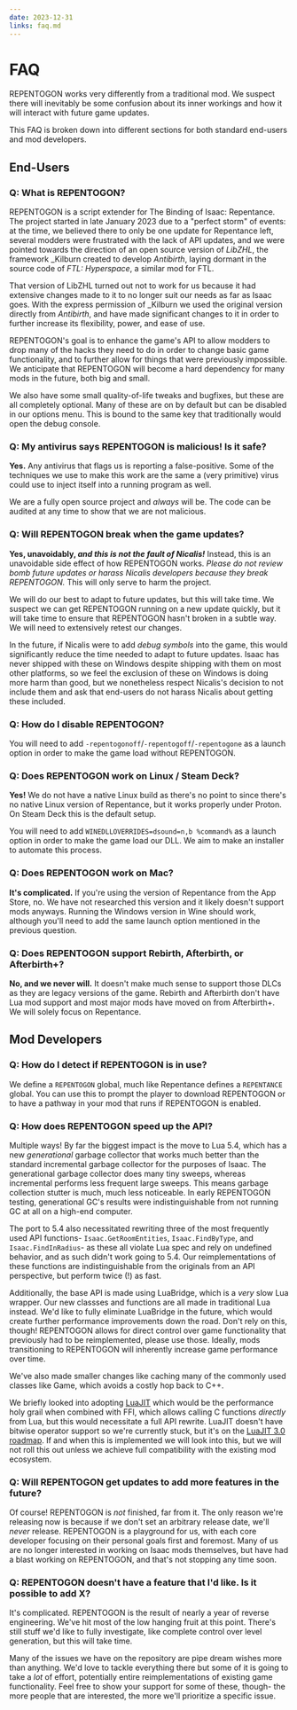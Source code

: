 ```yaml
---
date: 2023-12-31
links: faq.md
---
```

# FAQ

REPENTOGON works very differently from a traditional mod. We suspect there will inevitably be some confusion about its inner workings and how it will interact with future game updates.

This FAQ is broken down into different sections for both standard end-users and mod developers.

## End-Users

### **Q: What is REPENTOGON?**
REPENTOGON is a script extender for The Binding of Isaac: Repentance. The project started in late January 2023 due to a "perfect storm" of events: at the time, we believed there to only be one update for Repentance left, several modders were frustrated with the lack of API updates, and we were pointed towards the direction of an open source version of *LibZHL*, the framework _Kilburn created to develop *Antibirth*, laying dormant in the source code of *FTL: Hyperspace*, a similar mod for FTL.

That version of LibZHL turned out not to work for us because it had extensive changes made to it to no longer suit our needs as far as Isaac goes. With the express permission of _Kilburn we used the original version directly from *Antibirth*, and have made significant changes to it in order to further increase its flexibility, power, and ease of use. 

REPENTOGON's goal is to enhance the game's API to allow modders to drop many of the hacks they need to do in order to change basic game functionality, and to further allow for things that were previously impossible. We anticipate that REPENTOGON will become a hard dependency for many mods in the future, both big and small.

We also have some small quality-of-life tweaks and bugfixes, but these are all completely optional. Many of these are on by default but can be disabled in our options menu. This is bound to the same key that traditionally would open the debug console.

### **Q: My antivirus says REPENTOGON is malicious! Is it safe?**
**Yes.** Any antivirus that flags us is reporting a false-positive. Some of the techniques we use to make this work are the same a (very primitive) virus could use to inject itself into a running program as well. 

We are a fully open source project and *always* will be. The code can be audited at any time to show that we are not malicious.

### **Q: Will REPENTOGON break when the game updates?**
**Yes, unavoidably, *and this is not the fault of Nicalis!*** Instead, this is an unavoidable side effect of how REPENTOGON works. *Please do not review bomb future updates or harass Nicalis developers because they break REPENTOGON.* This will only serve to harm the project.

We will do our best to adapt to future updates, but this will take time. We suspect we can get REPENTOGON running on a new update quickly, but it will take time to ensure that REPENTOGON hasn't broken in a subtle way. We will need to extensively retest our changes.

In the future, if Nicalis were to add *debug symbols* into the game, this would significantly reduce the time needed to adapt to future updates. Isaac has never shipped with these on Windows despite shipping with them on most other platforms, so we feel the exclusion of these on Windows is doing more harm than good, but we nonetheless respect Nicalis's decision to not include them and ask that end-users do not harass Nicalis about getting these included.

### **Q: How do I disable REPENTOGON?**
You will need to add `-repentogonoff`/`-repentogoff`/`-repentogone` as a launch option in order to make the game load without REPENTOGON.

### **Q: Does REPENTOGON work on Linux / Steam Deck?**
**Yes!** We do not have a native Linux build as there's no point to since there's no native Linux version of Repentance, but it works properly under Proton. On Steam Deck this is the default setup.

You will need to add `WINEDLLOVERRIDES=dsound=n,b %command%` as a launch option in order to make the game load our DLL. We aim to make an installer to automate this process.

### **Q: Does REPENTOGON work on Mac?**
**It's complicated.** If you're using the version of Repentance from the App Store, no. We have not researched this version and it likely doesn't support mods anyways. Running the Windows version in Wine should work, although you'll need to add the same launch option mentioned in the previous question.

### **Q: Does REPENTOGON support Rebirth, Afterbirth, or Afterbirth+?**
**No, and we never will.** It doesn't make much sense to support those DLCs as they are legacy versions of the game. Rebirth and Afterbirth don't have Lua mod support and most major mods have moved on from Afterbirth+. We will solely focus on Repentance.

## Mod Developers

### **Q: How do I detect if REPENTOGON is in use?**
We define a `REPENTOGON` global, much like Repentance defines a `REPENTANCE` global. You can use this to prompt the player to download REPENTOGON or to have a pathway in your mod that runs if REPENTOGON is enabled.

### **Q: How does REPENTOGON speed up the API?**
Multiple ways! By far the biggest impact is the move to Lua 5.4, which has a new *generational* garbage collector that works much better than the standard incremental garbage collector for the purposes of Isaac. The generational garbage collector does many tiny sweeps, whereas incremental performs less frequent large sweeps. This means garbage collection stutter is much, much less noticeable. In early REPENTOGON testing, generational GC's results were indistinguishable from not running GC at all on a high-end computer.

The port to 5.4 also necessitated rewriting three of the most frequently used API functions- `Isaac.GetRoomEntities`, `Isaac.FindByType`, and `Isaac.FindInRadius`- as these all violate Lua spec and rely on undefined behavior, and as such didn't work going to 5.4. Our reimplementations of these functions are indistinguishable from the originals from an API perspective, but perform twice (!) as fast.

Additionally, the base API is made using LuaBridge, which is a *very* slow Lua wrapper. Our new classses and functions are all made in traditional Lua instead. We'd like to fully eliminate LuaBridge in the future, which would create further performance improvements down the road. Don't rely on this, though! REPENTOGON allows for direct control over game functionality that previously had to be reimplemented, please use those. Ideally, mods transitioning to REPENTOGON will inherently increase game performance over time.

We've also made smaller changes like caching many of the commonly used classes like Game, which avoids a costly hop back to C++.

We briefly looked into adopting [LuaJIT](https://github.com/LuaJIT/LuaJIT) which would be the performance holy grail when combined with FFI, which allows calling C functions *directly* from Lua, but this would necessitate a full API rewrite. LuaJIT doesn't have bitwise operator support so we're currently stuck, but it's on the [LuaJIT 3.0 roadmap](https://github.com/LuaJIT/LuaJIT/issues/1092). If and when this is implemented we will look into this, but we will not roll this out unless we achieve full compatibility with the existing mod ecosystem.

### **Q: Will REPENTOGON get updates to add more features in the future?**
Of course! REPENTOGON is *not* finished, far from it. The only reason we're releasing now is because if we don't set an arbitrary release date, we'll *never* release. REPENTOGON is a playground for us, with each core developer focusing on their personal goals first and foremost. Many of us are no longer interested in working on Isaac mods themselves, but have had a blast working on REPENTOGON, and that's not stopping any time soon.

### **Q: REPENTOGON doesn't have a feature that I'd like. Is it possible to add X?**
It's complicated. REPENTOGON is the result of nearly a year of reverse engineering. We've hit most of the low hanging fruit at this point. There's still stuff we'd like to fully investigate, like complete control over level generation, but this will take time.

Many of the issues we have on the repository are pipe dream wishes more than anything. We'd love to tackle everything there but some of it is going to take a *lot* of effort, potentially entire reimplementations of existing game functionality. Feel free to show your support for some of these, though- the more people that are interested, the more we'll prioritize a specific issue.
